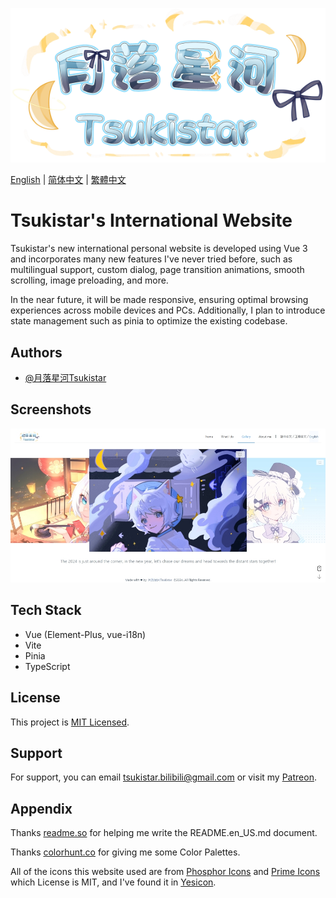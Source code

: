 ![Logo](./public/assets/image/logo.png)

[English](./README.md) | [简体中文](./README.zh_CN.md) | [繁體中文](./README.zh_TW.md)

# Tsukistar's International Website

Tsukistar's new international personal website is developed using Vue 3 and incorporates many new features I've never tried before, such as multilingual support, custom dialog, page transition animations, smooth scrolling, image preloading, and more.

In the near future, it will be made responsive, ensuring optimal browsing experiences across mobile devices and PCs. Additionally, I plan to introduce state management such as pinia to optimize the existing codebase.

## Authors

- [@月落星河Tsukistar](https://www.github.com/Tsukistar)

## Screenshots

![App Screenshot](./public/assets/image/Screenshot.jpg)

## Tech Stack

- Vue (Element-Plus, vue-i18n)
- Vite
- Pinia 
- TypeScript

## License

This project is [MIT Licensed](https://choosealicense.com/licenses/mit/).


## Support

For support, you can email tsukistar.bilibili@gmail.com or visit my [Patreon](https://tsukistar.cc/patreon).


## Appendix

Thanks [readme.so](https://readme.so/) for helping me write the README.en_US.md document.

Thanks [colorhunt.co](https://colorhunt.co/) for giving me some Color Palettes.

All of the icons this website used are from [Phosphor Icons](https://github.com/phosphor-icons/core) and [Prime Icons](https://github.com/primefaces/primeicons) which License is MIT, and I've found it in [Yesicon](https://yesicon.app).
